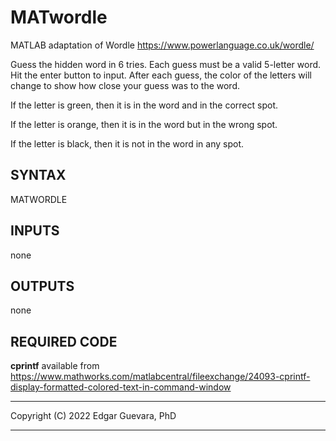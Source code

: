 # MATwordle
MATLAB adaptation of Wordle https://www.powerlanguage.co.uk/wordle/

Guess the hidden word in 6 tries. Each guess must be a valid 5-letter word. Hit the enter button to input. After each guess, the color of the letters will change to show how close your guess was to the word.

If the letter is green, then it is in the word and in the correct spot.

If the letter is orange, then it is in the word but in the wrong spot.

If the letter is black, then it is not in the word in any spot.

## SYNTAX

MATWORDLE


## INPUTS

none


## OUTPUTS

none

## REQUIRED CODE

**cprintf** available from https://www.mathworks.com/matlabcentral/fileexchange/24093-cprintf-display-formatted-colored-text-in-command-window

_______________________________________________________________________________

Copyright (C) 2022 Edgar Guevara, PhD

_______________________________________________________________________________

